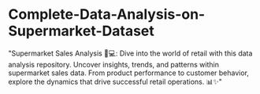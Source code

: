# Complete-Data-Analysis-on-Supermarket-Dataset
"Supermarket Sales Analysis 🛒💻: Dive into the world of retail with this data analysis repository. Uncover insights, trends, and patterns within supermarket sales data. From product performance to customer behavior, explore the dynamics that drive successful retail operations. 📊✨"
